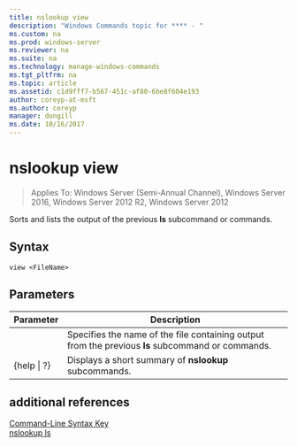 ```yaml
---
title: nslookup view
description: "Windows Commands topic for **** - "
ms.custom: na
ms.prod: windows-server
ms.reviewer: na
ms.suite: na
ms.technology: manage-windows-commands
ms.tgt_pltfrm: na
ms.topic: article
ms.assetid: c1d9fff7-b567-451c-af80-6be8f604e193
author: coreyp-at-msft
ms.author: coreyp
manager: dongill
ms.date: 10/16/2017
---
```

# nslookup view

>Applies To: Windows Server (Semi-Annual Channel), Windows Server 2016, Windows Server 2012 R2, Windows Server 2012

Sorts and lists the output of the previous **ls** subcommand or commands.  
## Syntax  
```  
view <FileName>  
```  
## Parameters  

|    Parameter    |                                            Description                                            |
|-----------------|---------------------------------------------------------------------------------------------------|
|   <FileName>    | Specifies the name of the file containing output from the previous **ls** subcommand or commands. |
| {help &#124; ?} |                       Displays a short summary of **nslookup** subcommands.                       |

## additional references  
[Command-Line Syntax Key](command-line-syntax-key.md)  
[nslookup ls](nslookup-ls.md)  
